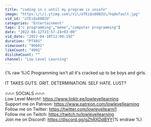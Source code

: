 ```yaml
---
title: "coding in c until my program is unsafe"
image: "https:\/\/i.ytimg.com\/vi\/oTEiQx88B2U\/hqdefault.jpg"
vid_id: "oTEiQx88B2U"
categories: "Entertainment"
tags: ["c programming","meme","computer programming"]
date: "2022-04-12T23:57:24+03:00"
vid_date: "2022-04-10T12:00:19Z"
duration: "PT48S"
viewcount: "96601"
likeCount: "4992"
dislikeCount: ""
channel: "Low Level Learning"
---
```

{% raw %}C Programming isn't all it's cracked up to be boys and girls. <br /><br />IT TAKES GUTS. GRIT. DETERMINATION. SELF HATE. LUST?<br /><br />🔥🔥🔥 SOCIALS 🔥🔥🔥<br />Low Level Merch!: <a rel="nofollow" target="blank" href="https://www.linktr.ee/lowlevellearning">https://www.linktr.ee/lowlevellearning</a><br />Support me on Patreon: <a rel="nofollow" target="blank" href="https://www.patreon.com/lowlevellearning">https://www.patreon.com/lowlevellearning</a><br />Follow me on Twitter: <a rel="nofollow" target="blank" href="https://twitter.com/lowlevellearni1">https://twitter.com/lowlevellearni1</a><br />Follow me on Twitch: <a rel="nofollow" target="blank" href="https://twitch.tv/lowlevellearning">https://twitch.tv/lowlevellearning</a><br />Join me on Discord!: <a rel="nofollow" target="blank" href="https://discord.gg/gZhRXDdBYY">https://discord.gg/gZhRXDdBYY</a>{% endraw %}
